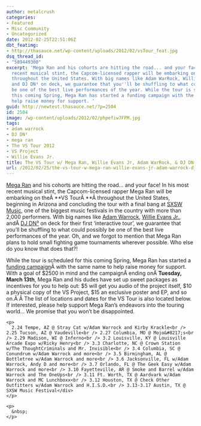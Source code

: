 ```yaml
---
author: metalcrush
categories:
- Featured
- Misc Community
- Uncategorized
date: 2012-02-25T22:51:06Z
dbt_featimg:
- http://thasauce.net/wp-content/uploads/2012/02/vsTour_feat.jpg
dsq_thread_id:
- "589449300"
excerpt: 'Mega Ran and his cohorts are hitting the road... and your face! In his most
  recent musical stint, the Capcom-licensed rapper will be embarking on the VS Tour
  throughout the United States. With big names like Adam WarRock, Willie Evans Jr.,
  and DJ DN³ on deck, we guarantee that you''ll be shuffling to what could possibly
  be one of the best live performances of the year. While the tour is scheduled for
  this coming Spring, Mega Ran has started a funding campaign with the same name to
  help raise money for support. '
guid: http://newtest.thasauce.net/?p=2504
id: 2504
image: /wp-content/uploads/2012/02/phpefiw7FPM.jpg
tags:
- adam warrock
- DJ DN³
- mega ran
- The VS Tour 2012
- VS Project
- Willie Evans Jr.
title: The VS Tour w/ Mega Ran, Willie Evans Jr, Adam WarRock, & DJ DN³
url: /2012/02/25/the-vs-tour-w-mega-ran-willie-evans-jr-adam-warrock-dj-dn3/
---
```


<center>
</center>



 [Mega Ran](http://megaran.com/) and his cohorts are hitting the road&#8230; and your face! In his most recent musical stint, the Capcom-licensed rapper Mega Ran will be embarking on theÂ **VS TourÂ **Â throughout the United States, beginning in Arizona and concluding the tour with a final bang at [SXSW Music](http://sxsw.com/music), one of the biggest music festivals in the country with more than 2,000 performers. With big names like [Adam Warrock](http://www.adamwarrock.com/), [Willie Evans Jr.](http://www.myspace.com/willieev), andÂ [DJ DN³](http://dn3music.bandcamp.com/) on deck for their first &#8216;interactive tour&#8217;, we guarantee that you&#8217;ll be shuffling to what could possibly be one of the best live performances of the year. Oh, and we forgot to mention that Mega Ran plans to hold small fighting game tournaments wherever possible. Who else do you know that does that?!

While the tour is scheduled for this coming Spring, Mega Ran has started a [funding campaign](http://www.indiegogo.com/The-VS-Project)Â with the same name to help raise money for support. With a goal of $2500 in mind and the campaignÂ ending onÂ **Tuesday, March 13th**, Mega Ran and his dudes have set up sweet packages as incentives for you to help out: $5 will get you audio of the project itself, $10 a physical copy of the VS Project, $15 an exclusive poster and EP, and so on.Â Â The list of locations and dates for the VS Tour is also located below. If interested, please help support Mega Ran&#8217;s endeavors into the touring world&#8230; We promise that you won&#8217;t be disappointed.

<p style="text-align: center;">
  <a style="display:none;" id="te1630184385" href="javascript:expand('#te1630184385')">Click here for the VS Tour Dates & Locations</a>

  <div class="te_div" id="te1630184385">
    </p>

    <p>
      2.24 Tempe, AZ @ Stray Cat w/Adam Warrock and Kirby Krackle<br /> 2.25 Tucson, AZ @ Vaudeville<br /> 2.27 Columbia, MO @ Mojo&#8217;s<br /> 2.29 Madison, WI @ Inferno<br /> 3.2 Louisville, KY @ Louisville Arcade Expo w/Ricky Henry<br /> 3.3 Charlotte, NC @ Crown Station w/The ThoughtCriminals and Mr. Invisible<br /> 3.4 Columbia, SC @ Conundrum w/Adam Warrock and more<br /> 3.5 Birmingham, AL @ Bottletree w/Adam Warrock and more<br /> 3.6 Jacksonville, FL w/Adam Warrock, Andy D and more<br /> 3.7 Orlando, FL @ The Geek Easy w/Adam Warrock and more<br /> 3.10 Fayetteville, AR @ Smoke and Barrel w/Adam Warrock and The OneUps<br /> 3.11 Ft. Worth, TX @ Aardvark w/Adam Warrock and MC Lunchboxx<br /> 3.12 Houston, TX @ Check Other Outfitters w/Adam Warrock and H.I.S.D.<br /> 3.13-3.17 Austin, TX @ SXSW Music Festival</div>
    </p>

    <p>
      &nbsp;
    </p>
